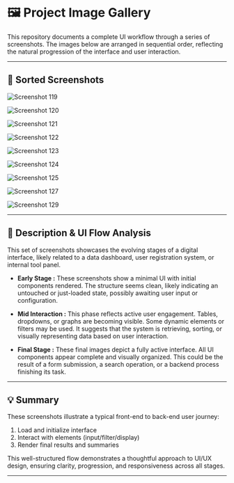 # 🖼️ Project Image Gallery

This repository documents a complete UI workflow through a series of screenshots. The images below are arranged in sequential order, reflecting the natural progression of the interface and user interaction.

---

## 🔢 Sorted Screenshots

![Screenshot 119](https://github.com/user-attachments/assets/d9094c90-732d-489a-afca-1f045f0dfcfb)

![Screenshot 120](https://github.com/user-attachments/assets/21877902-5df8-403c-8271-32da59936f05)

![Screenshot 121](https://github.com/user-attachments/assets/4c85b2c8-8e61-4a5d-8369-8cb48f418bf4)

![Screenshot 122](https://github.com/user-attachments/assets/bfba8de7-0861-4853-8429-b8643b7c02a9)

![Screenshot 123](https://github.com/user-attachments/assets/12350d48-49ce-4497-84d8-d1af7e96f313)

![Screenshot 124](https://github.com/user-attachments/assets/c46cee86-ba2c-4cff-ac41-47e06fae25e2)

![Screenshot 125](https://github.com/user-attachments/assets/2f66f81b-6949-4882-8109-4491b482b0c4)

![Screenshot 127](https://github.com/user-attachments/assets/f1912478-2f15-4728-85af-ec7b78997479)

![Screenshot 129](https://github.com/user-attachments/assets/8c081233-0c77-4552-bdbd-8266e2bad001)

---

## 📝 Description & UI Flow Analysis

This set of screenshots showcases the evolving stages of a digital interface, likely related to a data dashboard, user registration system, or internal tool panel.

- **Early Stage :** These screenshots show a minimal UI with initial components rendered. The structure seems clean, likely indicating an untouched or just-loaded state, possibly awaiting user input or configuration.

- **Mid Interaction :** This phase reflects active user engagement. Tables, dropdowns, or graphs are becoming visible. Some dynamic elements or filters may be used. It suggests that the system is retrieving, sorting, or visually representing data based on user interaction.

- **Final Stage :** These final images depict a fully active interface. All UI components appear complete and visually organized. This could be the result of a form submission, a search operation, or a backend process finishing its task.

---

## 💡 Summary

These screenshots illustrate a typical front-end to back-end user journey:
1. Load and initialize interface
2. Interact with elements (input/filter/display)
3. Render final results and summaries

This well-structured flow demonstrates a thoughtful approach to UI/UX design, ensuring clarity, progression, and responsiveness across all stages.

---
